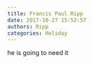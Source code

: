 ```yaml
---
title: Francis Paul Ripp
date: 2017-10-27 15:52:57
authors: Ripp
categories: Holiday
---
```


 he is going to need it